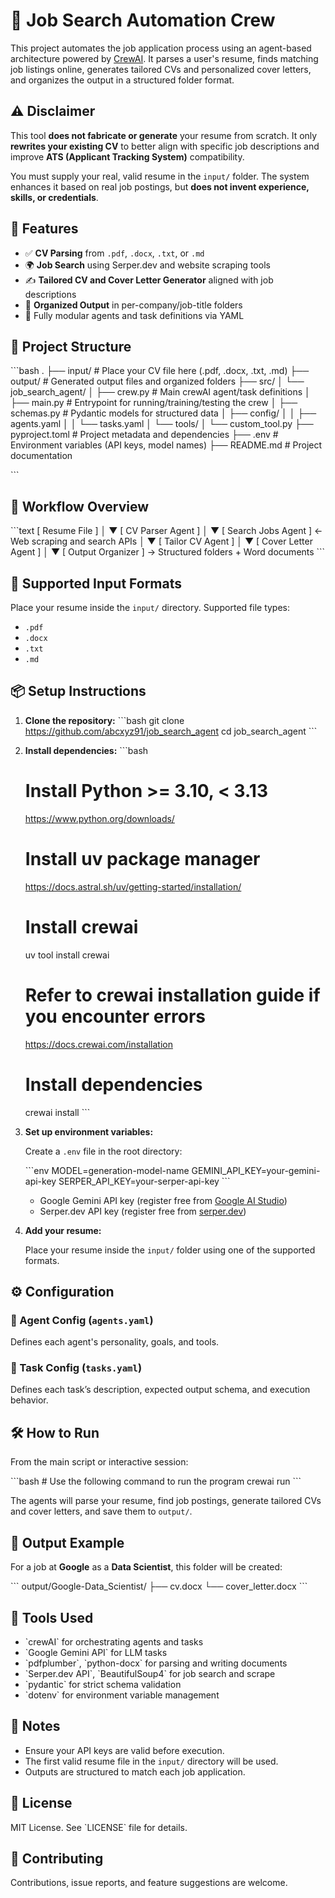 # 🎯 Job Search Automation Crew

This project automates the job application process using an agent-based architecture powered by [CrewAI](https://github.com/joaomdmoura/crewAI). It parses a user's resume, finds matching job listings online, generates tailored CVs and personalized cover letters, and organizes the output in a structured folder format.

## ⚠️ Disclaimer

This tool **does not fabricate or generate** your resume from scratch. It only **rewrites your existing CV** to better align with specific job descriptions and improve **ATS (Applicant Tracking System)** compatibility.

You must supply your real, valid resume in the `input/` folder. The system enhances it based on real job postings, but **does not invent experience, skills, or credentials**.

## 🚀 Features

- ✅ **CV Parsing** from `.pdf`, `.docx`, `.txt`, or `.md`
- 🌍 **Job Search** using Serper.dev and website scraping tools
- ✍️ **Tailored CV and Cover Letter Generator** aligned with job descriptions
- 📂 **Organized Output** in per-company/job-title folders
- 🤖 Fully modular agents and task definitions via YAML

## 📁 Project Structure

\`\`\`bash
. 
├── input/ # Place your CV file here (.pdf, .docx, .txt, .md) 
├── output/ # Generated output files and organized folders 
├── src/ 
│ └── job_search_agent/ 
│ ├── crew.py # Main crewAI agent/task definitions 
│ ├── main.py # Entrypoint for running/training/testing the crew 
│ ├── schemas.py # Pydantic models for structured data 
│ ├── config/ 
│ │ ├── agents.yaml 
│ │ └── tasks.yaml 
│ └── tools/ 
│ └── custom_tool.py 
├── pyproject.toml # Project metadata and dependencies 
├── .env # Environment variables (API keys, model names) 
├── README.md # Project documentation 

\`\`\`

## 🧠 Workflow Overview

\`\`\`text
[ Resume File ]
      │
      ▼
[ CV Parser Agent ]
      │
      ▼
[ Search Jobs Agent ] ← Web scraping and search APIs
      │
      ▼
[ Tailor CV Agent ]
      │
      ▼
[ Cover Letter Agent ]
      │
      ▼
[ Output Organizer ] → Structured folders + Word documents
\`\`\`

## 🧪 Supported Input Formats

Place your resume inside the `input/` directory. Supported file types:

- `.pdf`
- `.docx`
- `.txt`
- `.md`

## 📦 Setup Instructions

1. **Clone the repository:**
   \`\`\`bash
   git clone https://github.com/abcxyz91/job_search_agent
   cd job_search_agent
   \`\`\`

2. **Install dependencies:**
   \`\`\`bash
   # Install Python >= 3.10, < 3.13
    https://www.python.org/downloads/

    # Install uv package manager
    https://docs.astral.sh/uv/getting-started/installation/

    # Install crewai
    uv tool install crewai

    # Refer to crewai installation guide if you encounter errors
    https://docs.crewai.com/installation

    # Install dependencies
    crewai install
   \`\`\`

3. **Set up environment variables:**

   Create a `.env` file in the root directory:

   \`\`\`env
   MODEL=generation-model-name
   GEMINI_API_KEY=your-gemini-api-key
   SERPER_API_KEY=your-serper-api-key
   \`\`\`

    - Google Gemini API key (register free from [Google AI Studio](https://aistudio.google.com/apikey))
    - Serper.dev API key (register free from [serper.dev](https://serper.dev/api-key))

4. **Add your resume:**

   Place your resume inside the `input/` folder using one of the supported formats.

## ⚙️ Configuration

### 🔹 Agent Config (`agents.yaml`)
Defines each agent's personality, goals, and tools.

### 🔹 Task Config (`tasks.yaml`)
Defines each task’s description, expected output schema, and execution behavior.

## 🛠️ How to Run

From the main script or interactive session:

\`\`\`bash
    # Use the following command to run the program
    crewai run
\`\`\`

The agents will parse your resume, find job postings, generate tailored CVs and cover letters, and save them to `output/`.

## 🧾 Output Example

For a job at **Google** as a **Data Scientist**, this folder will be created:

\`\`\`
output/Google-Data_Scientist/
├── cv.docx
└── cover_letter.docx
\`\`\`

## 🧰 Tools Used

- \`crewAI\` for orchestrating agents and tasks
- \`Google Gemini API\` for LLM tasks
- \`pdfplumber\`, \`python-docx\` for parsing and writing documents
- \`Serper.dev API\`, \`BeautifulSoup4\` for job search and scrape
- \`pydantic\` for strict schema validation
- \`dotenv\` for environment variable management

## 📌 Notes

- Ensure your API keys are valid before execution.
- The first valid resume file in the `input/` directory will be used.
- Outputs are structured to match each job application.

## 📄 License

MIT License. See \`LICENSE\` file for details.

## 🤝 Contributing

Contributions, issue reports, and feature suggestions are welcome.

